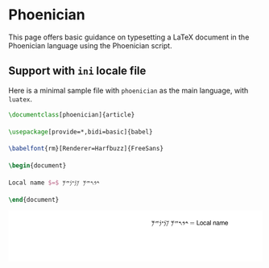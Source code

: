 # Phoenician

This page offers basic guidance on typesetting a LaTeX document in the
Phoenician language using the Phoenician script.

## Support with `ini` locale file

Here is a minimal sample file with `phoenician` as the main language, with `luatex`.

```tex
\documentclass[phoenician]{article}

\usepackage[provide=*,bidi=basic]{babel}

\babelfont{rm}[Renderer=Harfbuzz]{FreeSans}

\begin{document}

Local name $=$ 𐤃𐤁𐤓𐤉𐤌 𐤊𐤍𐤏𐤍𐤉𐤌

\end{document}
```

![](../media/locale-phoenician.png)